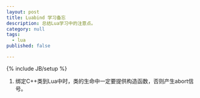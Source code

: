 ```yaml
---
layout: post
title: Luabind 学习备忘
description: 总结Lua学习中的注意点。
category: null
tags:
  - lua
published: false

---
```

{% include JB/setup %}

1. 绑定C++类到Lua中时，类的生命中一定要提供构造函数，否则产生abort信号。